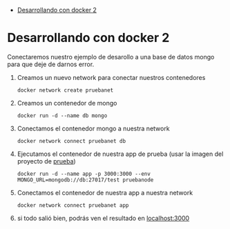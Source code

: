 - [Desarrollando con docker 2](#desarrollando-con-docker-2)

# Desarrollando con docker 2

Conectaremos nuestro ejemplo de desarollo a una base de datos mongo para que deje de darnos error.

1. Creamos un nuevo network para conectar nuestros contenedores

    ```docker
    docker network create pruebanet
    ```

2. Creamos un contenedor de mongo
   
    ```docker
    docker run -d --name db mongo
    ```

3. Conectamos el contenedor mongo a nuestra network

    ```docker
    docker network connect pruebanet db
    ```

4. Ejecutamos el contenedor de nuestra app de prueba (usar la imagen del proyecto de [prueba](./docker_desarrollo/Dockerfile))

    ```docker
    docker run -d --name app -p 3000:3000 --env MONGO_URL=mongodb://db:27017/test pruebanode
    ```

5. Conectamos el contenedor de nuestra app a nuestra network

    ```docker
    docker network connect pruebanet app
    ```

6. si todo salió bien, podrás ven el resultado en [localhost:3000](http://localhost:3000)